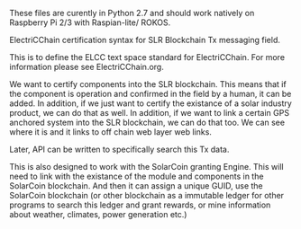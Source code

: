 These files are curently in Python 2.7 and should work natively on Raspberry Pi 2/3 with Raspian-lite/ ROKOS.

ElectriCChain certification syntax for SLR Blockchain Tx messaging field.

This is to define the ELCC text space standard for ElectriCChain. For more information please see ElectriCChain.org.

We want to certify components into the SLR blockchain. This means that if the component is operation and confirmed in the field by a human, it can be added.
In addition, if we just want to certify the existance of a solar industry product, we can do that as well. 
In addition, if we want to link a certain GPS anchored system into the SLR blockchain, we can do that too. We can see where it is and it links to off chain web layer web links.

Later, API can be written to specifically search this Tx data. 

This is also designed to work with the SolarCoin granting Engine. This will need to link with the existance of the module and components in the SolarCoin blockchain. And then it can assign a unique GUID, use the SolarCoin blockchain (or other blockchain as a immutable ledger for other programs to search this ledger and grant rewards, or mine information about weather, climates, power generation etc.)
